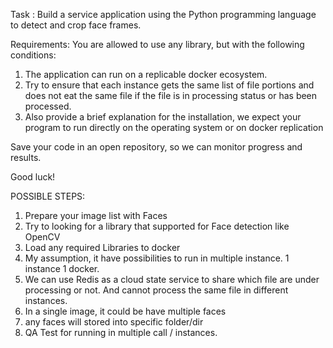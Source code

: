 Task : 
Build a service application using the Python programming language to detect and crop face frames.

Requirements: 
You are allowed to use any library, but with the following conditions:
1. The application can run on a replicable docker ecosystem.
2. Try to ensure that each instance gets the same list of file portions and does not eat the same file if the file is in processing status or has been processed.
3. Also provide a brief explanation for the installation, we expect your program to run directly on the operating system or on docker replication

Save your code in an open repository, so we can monitor progress and results.

Good luck!

POSSIBLE STEPS:
1. Prepare your image list with Faces
2. Try to looking for a library that supported for Face detection like OpenCV
3. Load any required Libraries to docker
4. My assumption, it have possibilities to run in multiple instance. 1 instance 1 docker.
5. We can use Redis as a cloud state service to share which file are under processing or not. And cannot process the same file in different instances.
6. In a single image, it could be have multiple faces
7. any faces will stored into specific folder/dir
8. QA Test for running in multiple call / instances.